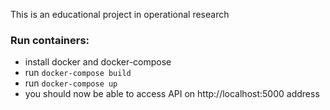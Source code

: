 This is an educational project in operational research

### Run containers:
* install docker and docker-compose
* run `docker-compose build`
* run `docker-compose up`
* you should now be able to access API on http://localhost:5000 address
